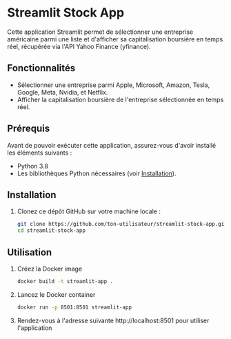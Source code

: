 # Streamlit Stock App

Cette application Streamlit permet de sélectionner une entreprise américaine parmi une liste et d'afficher sa capitalisation boursière en temps réel, récupérée via l'API Yahoo Finance (yfinance).

## Fonctionnalités

- Sélectionner une entreprise parmi Apple, Microsoft, Amazon, Tesla, Google, Meta, Nvidia, et Netflix.
- Afficher la capitalisation boursière de l'entreprise sélectionnée en temps réel.

## Prérequis

Avant de pouvoir exécuter cette application, assurez-vous d'avoir installé les éléments suivants :

- Python 3.8
- Les bibliothèques Python nécessaires (voir [Installation](#installation)).

## Installation

1. Clonez ce dépôt GitHub sur votre machine locale :

   ```bash
   git clone https://github.com/ton-utilisateur/streamlit-stock-app.git
   cd streamlit-stock-app
   
## Utilisation 

1. Créez la Docker image
   
   ```bash
   docker build -t streamlit-app .
   
2. Lancez le Docker container
   
   ```bash
   docker run -p 8501:8501 streamlit-app

3. Rendez-vous à l'adresse suivante http://localhost:8501 pour utiliser l'application


